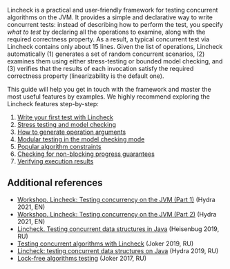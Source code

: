 [//]: # (title: Lincheck guide)

Lincheck is a practical and user-friendly framework for testing concurrent algorithms on the JVM.
It provides a simple and declarative way to write concurrent tests:
instead of describing how to perform the test, you specify _what to test_ 
by declaring all the operations to examine, along with the required correctness property. 
As a result, a typical concurrent test via Lincheck contains only about 15 lines.
Given the list of operations, Lincheck automatically 
(1) generates a set of random concurrent scenarios, 
(2) examines them using either stress-testing or bounded model checking, and 
(3) verifies that the results of each invocation satisfy the required correctness property
(linearizability is the default one).

This guide will help you get in touch with the framework and master the most useful features by examples.
We highly recommend exploring the Lincheck features step-by-step:

1. [Write your first test with Lincheck](introduction.md)
2. [Stress testing and model checking](testing-strategies.md)
3. [How to generate operation arguments](operation-arguments.md)
4. [Modular testing in the model checking mode](modular-testing.md) 
5. [Popular algorithm constraints](constraints.md)
6. [Checking for non-blocking progress guarantees](progress-guarantees.md)
7. [Verifying execution results](verification.md)

## Additional references
* [Workshop. Lincheck: Testing concurrency on the JVM (Part 1)](https://www.youtube.com/watch?v=YNtUK9GK4pA) (Hydra
  2021, EN)
* [Workshop. Lincheck: Testing concurrency on the JVM (Part 2)](https://www.youtube.com/watch?v=EW7mkAOErWw) (Hydra
  2021, EN)
* [Lincheck. Testing concurrent data structures in Java](https://www.youtube.com/watch?v=YAb7YoEd6mM) (Heisenbug 2019,
  RU)
* [Testing concurrent algorithms with Lincheck](https://nkoval.com/talks/#lincheck-joker-2019) (Joker 2019, RU)
* [Lincheck: testing concurrent data structures on Java](https://nkoval.com/talks/#lincheck-hydra-2019) (Hydra 2019, RU)
* [Lock-free algorithms testing](https://nkoval.com/talks/#lock_free_algorithms_testing) (Joker 2017, RU)